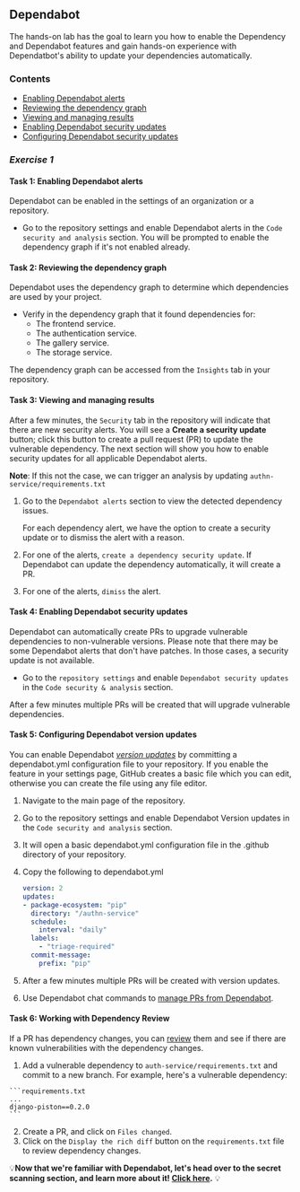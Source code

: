 ## Dependabot

The hands-on lab has the goal to learn you how to enable the Dependency and Dependabot features and gain hands-on experience with Dependatbot's ability to update your dependencies automatically.
### Contents

- [Enabling Dependabot alerts](#enabling-dependabot-alerts)
- [Reviewing the dependency graph](#reviewing-the-dependency-graph)
- [Viewing and managing results](#viewing-and-managing-results)
- [Enabling Dependabot security updates](#enabling-dependabot-security-updates)
- [Configuring Dependabot security updates](#configuring-dependabot-security-updates)

### _**Exercise 1**_

#### Task 1: Enabling Dependabot alerts
Dependabot can be enabled in the settings of an organization or a repository.

- Go to the repository settings and enable Dependabot alerts in the `Code security and analysis` section. You will be prompted to enable the dependency graph if it's not enabled already.

#### Task 2: Reviewing the dependency graph
Dependabot uses the dependency graph to determine which dependencies are used by your project.

- Verify in the dependency graph that it found dependencies for:
    - The frontend service.
    - The authentication service.
    - The gallery service.
    - The storage service.

The dependency graph can be accessed from the `Insights` tab in your repository.

#### Task 3: Viewing and managing results

After a few minutes, the `Security` tab in the repository will indicate that there are new security alerts. You will see a **Create a security update** button; click this button to create a pull request (PR) to update the vulnerable dependency. The next section will show you how to enable security updates for all applicable Dependabot alerts.

**Note**: If this not the case, we can trigger an analysis by updating `authn-service/requirements.txt`

1. Go to the `Dependabot alerts` section to view the detected dependency issues.

    For each dependency alert, we have the option to create a security update or to dismiss the alert with a reason.

1.  For one of the alerts, `create a dependency security update`. If Dependabot can update the dependency automatically, it will create a PR.

1. For one of the alerts, `dimiss` the alert.

#### Task 4: Enabling Dependabot security updates

Dependabot can automatically create PRs to upgrade vulnerable dependencies to non-vulnerable versions. Please note that there may be some Dependabot alerts that don't have patches. In those cases, a security update is not available.

- Go to the `repository settings` and enable `Dependabot security updates` in the `Code security & analysis` section.

After a few minutes multiple PRs will be created that will upgrade vulnerable dependencies.

#### Task 5: Configuring Dependabot version updates

You can enable Dependabot [*version updates*](https://docs.github.com/en/code-security/supply-chain-security/keeping-your-dependencies-updated-automatically/enabling-and-disabling-version-updates)  by committing a dependabot.yml configuration file to your repository. If you enable the feature in your settings page, GitHub creates a basic file which you can edit, otherwise you can create the file using any file editor.


  1. Navigate to the main page of the repository.

  1. Go to the repository settings and enable Dependabot Version updates in the `Code security and analysis` section.

  2. It will open a basic dependabot.yml configuration file in the .github directory of your repository.

  3. Copy the following to dependabot.yml

        ```yaml
      version: 2
      updates:
        - package-ecosystem: "pip"
          directory: "/authn-service"
          schedule:
            interval: "daily"
          labels:
            - "triage-required"
          commit-message:
            prefix: "pip"
      ```

  4. After a few minutes multiple PRs will be created with version updates.

4. Use Dependabot chat commands to [manage PRs from Dependabot](https://docs.github.com/en/code-security/supply-chain-security/keeping-your-dependencies-updated-automatically/managing-pull-requests-for-dependency-updates).



#### Task 6: Working with Dependency Review

If a PR has dependency changes, you can [review](https://docs.github.com/en/github/collaborating-with-pull-requests/reviewing-changes-in-pull-requests/reviewing-dependency-changes-in-a-pull-request) them and see if there are known vulnerabilities with the dependency changes.

   1. Add a vulnerable dependency to `auth-service/requirements.txt` and commit to a new branch. For example, here's a vulnerable dependency:

    ```requirements.txt
    ...
    django-piston==0.2.0
    ```
   2. Create a PR, and click on `Files changed`.
   3. Click on the `Display the rich diff` button on the `requirements.txt` file to review dependency changes.

💡**Now that we're familiar with Dependabot, let's head over to the secret scanning section, and learn more about it! [Click here](lab%202%20-%20secret-scanning.md).** 💡
